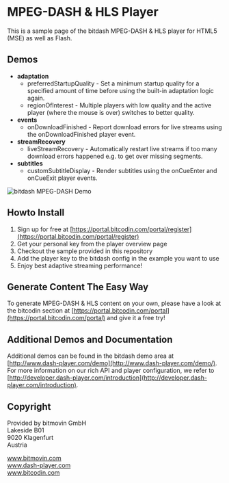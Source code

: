 # MPEG-DASH & HLS Player
This is a sample page of the bitdash MPEG-DASH & HLS player for HTML5 (MSE) as well as Flash. 

## Demos
* **adaptation**
    * preferredStartupQuality - Set a minimum startup quality for a specified amount of time before using the built-in adaptation logic again.
    * regionOfInterest - Multiple players with low quality and the active player (where the mouse is over) switches to better quality.
* **events**
    * onDownloadFinished - Report download errors for live streams using the onDownloadFinished player event.
* **streamRecovery**
    * liveStreamRecovery - Automatically restart live streams if too many download errors happened e.g. to get over missing segments.
* **subtitles**
    * customSubtitleDisplay - Render subtitles using the onCueEnter and onCueExit player events.

![bitdash MPEG-DASH Demo](https://raw.githubusercontent.com/bitmovin/bitdash-MPEG-DASH-demo/master/screenshot.png "bitdash MPEG-DASH Demo Page")

## Howto Install

1. Sign up for free at [https://portal.bitcodin.com/portal/register](https://portal.bitcodin.com/portal/register)
2. Get your personal key from the player overview page
3. Checkout the sample provided in this repository
4. Add the player key to the bitdash config in the example you want to use
5. Enjoy best adaptive streaming performance! 

## Generate Content The Easy Way

To generate MPEG-DASH & HLS content on your own, please have a look at the bitcodin section at  [https://portal.bitcodin.com/portal](https://portal.bitcodin.com/portal) and give it a free try!

## Additional Demos and Documentation

Additional demos can be found in the bitdash demo area at [http://www.dash-player.com/demo](http://www.dash-player.com/demo/). For more information on our rich API and player configuration, we refer to [http://developer.dash-player.com/introduction](http://developer.dash-player.com/introduction).

## Copyright

Provided by bitmovin GmbH <br>
Lakeside B01<br>
9020 Klagenfurt<br>
Austria<br>

www.bitmovin.com<br>
www.dash-player.com<br>
www.bitcodin.com<br>
